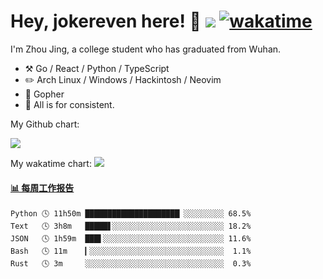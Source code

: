 # Hey, jokereven here! 👋 ![](https://visitor-badge.laobi.icu/badge?page_id=jokereven.readme) [![wakatime](https://wakatime.com/badge/user/eada5769-12fd-41f7-af3d-65254494dce1.svg)](https://wakatime.com/@eada5769-12fd-41f7-af3d-65254494dce1)

I'm Zhou Jing, a college student who has graduated from Wuhan.
-   :hammer_and_pick: Go / React / Python / TypeScript
-   :pencil2: Arch Linux / Windows / Hackintosh / Neovim
-   :seedling: Gopher
-   :thought_balloon: All is for consistent.

My Github chart:

![](https://ghchart.rshah.org/JonnieWayy)

My wakatime chart:
![](https://wakatime.com/share/@jokereven/1679dc82-4bf9-4b63-9203-390d608503de.png)

<!-- waka-box start -->
#### <a href="https://gist.github.com/9f8118785e2d128d746db5f61b0e0a2a" target="_blank">📊 每周工作报告</a>
```text
Python 🕓 11h50m █████████████████████▏░░░░░░░░░ 68.5%
Text   🕓 3h8m   █████▋░░░░░░░░░░░░░░░░░░░░░░░░░ 18.2%
JSON   🕓 1h59m  ███▌░░░░░░░░░░░░░░░░░░░░░░░░░░░ 11.6%
Bash   🕓 11m    ▎░░░░░░░░░░░░░░░░░░░░░░░░░░░░░░  1.1%
Rust   🕓 3m     ░░░░░░░░░░░░░░░░░░░░░░░░░░░░░░░  0.3%
```
<!-- Powered by https://github.com/journey-ad/waka-box-go . -->
<!-- waka-box end -->

